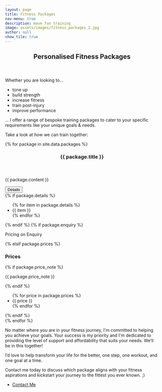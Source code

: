 ```yaml
---
layout: page
title: Fitness Packages
nav-menu: true
description: Have fun training
image: assets/images/fitness_packages_2.jpg
author: null
show_tile: true
---
```


<!-- Main -->
<div id="main">

<!-- One -->
<section id="one">
	<div class="inner">
		<header class="major">
			<h1>Personalised Fitness Packages</h1>
		</header>
		<p>Whether you are looking to...</p>
		<ul>
			<li>tone up</li>
			<li>build strength</li>
			<li>increase fitness</li>
			<li>train post-injury</li>
			<li>improve performance</li>
		</ul>
		<p>... I offer a range of bespoke training packages to cater to your specific requirements like your unique goals & needs.</p>
		<p>Take a look at how we can train together:</p>
	</div>
</section>

<!-- Two -->
<section id="two" class="spotlights">
	{% for package in site.data.packages %}
	<section>
		<div class="image">
			<img src="{% link assets/images/{{ package.image }} %}" alt="" data-position="25% 25%" />
		</div>
		<div class="content">
			<div class="inner">
				<header class="major">
					<h3>{{ package.title }}</h3>
				</header>
				<p>{{ package.content }}</p>
				<button class="button collapsible">Details</button>
				<div class="collapsible-content">
					{% if package.details %}
					<ul class="details">
						{% for item in package.details %}
						<li>{{ item }}</li>
						{% endfor %}
					</ul>
					{% endif %}
					{% if package.enquiry %}
					<p class="price-note">Pricing on Enquiry</p>
					{% elsif package.prices %}
					<h3>Prices</h3>
					{% if package.price_note %}
					<p class="price-note italic">{{ package.price_note }}</p>
					{% endif %}
					<ul class="prices">
						{% for price in package.prices %}
						<li>{{ price }}</li>
						{% endfor %}
					</ul>
					{% endif %}
				</div>
			</div>
		</div>
	</section>
	{% endfor %}
</section>

<!-- Three -->
<section id="three">
	<div class="inner">
		<p>No matter where you are in your fitness journey, I'm committed to helping you achieve your goals. Your success is my priority and I'm dedicated to providing the level of support and affordability that suits your needs. We’ll be in this together!</p>
        <p>I’d love to help transform your life for the better, one step, one workout, and one goal at a time. </p>
        <p>Contact me today to discuss which package aligns with your fitness aspirations and kickstart your journey to the fittest you ever known. ;) </p>
		<ul class="actions">
			<li><a href="#contact" class="button next">Contact Me</a></li>
		</ul>
	</div>
</section>

</div>

